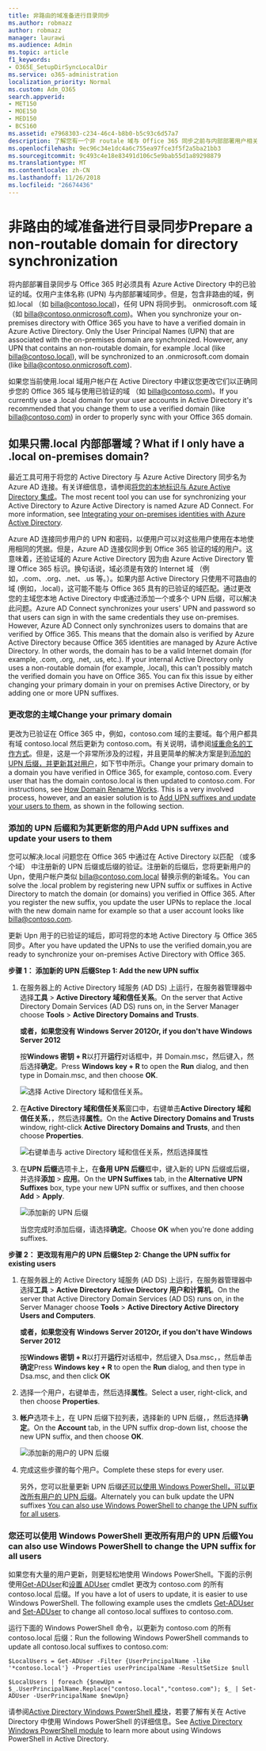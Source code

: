 ```yaml
---
title: 非路由的域准备进行目录同步
ms.author: robmazz
author: robmazz
manager: laurawi
ms.audience: Admin
ms.topic: article
f1_keywords:
- O365E_SetupDirSyncLocalDir
ms.service: o365-administration
localization_priority: Normal
ms.custom: Adm_O365
search.appverid:
- MET150
- MOE150
- MED150
- BCS160
ms.assetid: e7968303-c234-46c4-b8b0-b5c93c6d57a7
description: 了解您有一个非 routale 域与 Office 365 同步之前与内部部署用户相关联时如何操作。
ms.openlocfilehash: 9ec96c34e1dc4a6c755ea97fce3f5f2a5ba21bb3
ms.sourcegitcommit: 9c493c4e18e83491d106c5e9bab55d1a89298879
ms.translationtype: MT
ms.contentlocale: zh-CN
ms.lasthandoff: 11/26/2018
ms.locfileid: "26674436"
---
```

# <a name="prepare-a-non-routable-domain-for-directory-synchronization"></a><span data-ttu-id="246c4-103">非路由的域准备进行目录同步</span><span class="sxs-lookup"><span data-stu-id="246c4-103">Prepare a non-routable domain for directory synchronization</span></span>
<span data-ttu-id="246c4-p101">将内部部署目录同步与 Office 365 时必须具有 Azure Active Directory 中的已验证的域。仅用户主体名称 (UPN) 与内部部署域同步。但是，包含非路由的域，例如.local （如 billa@contoso.local)，任何 UPN 将同步到。 onmicrosoft.com 域 （如 billa@contoso.onmicrosoft.com)。</span><span class="sxs-lookup"><span data-stu-id="246c4-p101">When you synchronize your on-premises directory with Office 365 you have to have a verified domain in Azure Active Directory. Only the User Principal Names (UPN) that are associated with the on-premises domain are synchronized. However, any UPN that contains an non-routable domain, for example .local (like billa@contoso.local), will be synchronized to an .onmicrosoft.com domain (like billa@contoso.onmicrosoft.com).</span></span> 

<span data-ttu-id="246c4-107">如果您当前使用.local 域用户帐户在 Active Directory 中建议您更改它们以正确同步您的 Office 365 域与使用已验证的域 （如 billa@contoso.com)。</span><span class="sxs-lookup"><span data-stu-id="246c4-107">If you currently use a .local domain for your user accounts in Active Directory it's recommended that you change them to use a verified domain (like billa@contoso.com) in order to properly sync with your Office 365 domain.</span></span>
  
## <a name="what-if-i-only-have-a-local-on-premises-domain"></a><span data-ttu-id="246c4-108">如果只需.local 内部部署域？</span><span class="sxs-lookup"><span data-stu-id="246c4-108">What if I only have a .local on-premises domain?</span></span>

<span data-ttu-id="246c4-p102">最近工具可用于将您的 Active Directory 与 Azure Active Directory 同步名为 Azure AD 连接。有关详细信息，请参阅[将您的本地标识与 Azure Active Directory 集成](https://docs.microsoft.com/azure/architecture/reference-architectures/identity/azure-ad)。</span><span class="sxs-lookup"><span data-stu-id="246c4-p102">The most recent tool you can use for synchronizing your Active Directory to Azure Active Directory is named Azure AD Connect. For more information, see [Integrating your on-premises identities with Azure Active Directory](https://docs.microsoft.com/azure/architecture/reference-architectures/identity/azure-ad).</span></span>
  
<span data-ttu-id="246c4-p103">Azure AD 连接同步用户的 UPN 和密码，以便用户可以对这些用户使用在本地使用相同的凭据。但是，Azure AD 连接仅同步到 Office 365 验证的域的用户。这意味着，还验证域的 Azure Active Directory 因为由 Azure Active Directory 管理 Office 365 标识。换句话说，域必须是有效的 Internet 域 （例如，.com、.org、.net、.us 等。）。如果内部 Active Directory 只使用不可路由的域 (例如，.local)，这可能不能与 Office 365 具有的已验证的域匹配。通过更改您的主域您本地 Active Directory 中或通过添加一个或多个 UPN 后缀，可以解决此问题。</span><span class="sxs-lookup"><span data-stu-id="246c4-p103">Azure AD Connect synchronizes your users' UPN and password so that users can sign in with the same credentials they use on-premises. However, Azure AD Connect only synchronizes users to domains that are verified by Office 365. This means that the domain also is verified by Azure Active Directory because Office 365 identities are managed by Azure Active Directory. In other words, the domain has to be a valid Internet domain (for example, .com, .org, .net, .us, etc.). If your internal Active Directory only uses a non-routable domain (for example, .local), this can't possibly match the verified domain you have on Office 365. You can fix this issue by either changing your primary domain in your on premises Active Directory, or by adding one or more UPN suffixes.</span></span>
  
### <a name="change-your-primary-domain"></a><span data-ttu-id="246c4-117">**更改您的主域**</span><span class="sxs-lookup"><span data-stu-id="246c4-117">**Change your primary domain**</span></span>

<span data-ttu-id="246c4-p104">更改为已验证在 Office 365 中，例如，contoso.com 域的主要域。每个用户都具有域 contoso.local 然后更新为 contoso.com。有关说明，请参阅[域重命名的工作方式](https://go.microsoft.com/fwlink/p/?LinkId=624174)。但是，这是一个非常所涉及的过程，并且更简单的解决方案是到[添加的 UPN 后缀，并更新其对用户](prepare-a-non-routable-domain-for-directory-synchronization.md#bk_register)，如下节中所示。</span><span class="sxs-lookup"><span data-stu-id="246c4-p104">Change your primary domain to a domain you have verified in Office 365, for example, contoso.com. Every user that has the domain contoso.local is then updated to contoso.com. For instructions, see [How Domain Rename Works](https://go.microsoft.com/fwlink/p/?LinkId=624174). This is a very involved process, however, and an easier solution is to [Add UPN suffixes and update your users to them](prepare-a-non-routable-domain-for-directory-synchronization.md#bk_register), as shown in the following section.</span></span>
  
### <a name="add-upn-suffixes-and-update-your-users-to-them"></a><span data-ttu-id="246c4-122">**添加的 UPN 后缀和为其更新您的用户**</span><span class="sxs-lookup"><span data-stu-id="246c4-122">**Add UPN suffixes and update your users to them**</span></span>

<span data-ttu-id="246c4-p105">您可以解决.local 问题您在 Office 365 中通过在 Active Directory 以匹配 （或多个域） 中注册新的 UPN 后缀或后缀的验证。注册新的后缀后，您将更新用户的 Upn，使用户帐户类似 billa@contoso.com.local 替换示例的新域名。</span><span class="sxs-lookup"><span data-stu-id="246c4-p105">You can solve the .local problem by registering new UPN suffix or suffixes in Active Directory to match the domain (or domains) you verified in Office 365. After you register the new suffix, you update the user UPNs to replace the .local with the new domain name for example so that a user account looks like billa@contoso.com.</span></span>
  
<span data-ttu-id="246c4-125">更新 Upn 用于的已验证的域后，即可将您的本地 Active Directory 与 Office 365 同步。</span><span class="sxs-lookup"><span data-stu-id="246c4-125">After you have updated the UPNs to use the verified domain,you are ready to synchronize your on-premises Active Directory with Office 365.</span></span>
  
 <span data-ttu-id="246c4-126">**步骤 1： 添加新的 UPN 后缀**</span><span class="sxs-lookup"><span data-stu-id="246c4-126">**Step 1: Add the new UPN suffix**</span></span>
  
1. <span data-ttu-id="246c4-127">在服务器上的 Active Directory 域服务 (AD DS) 上运行，在服务器管理器中选择**工具** \> **Active Directory 域和信任关系**。</span><span class="sxs-lookup"><span data-stu-id="246c4-127">On the server that Active Directory Domain Services (AD DS) runs on, in the Server Manager choose **Tools** \> **Active Directory Domains and Trusts**.</span></span>
    
    <span data-ttu-id="246c4-128">**或者，如果您没有 Windows Server 2012**</span><span class="sxs-lookup"><span data-stu-id="246c4-128">**Or, if you don't have Windows Server 2012**</span></span>
    
    <span data-ttu-id="246c4-129">按**Windows 密钥 + R**以打开**运行**对话框中，并 Domain.msc，然后键入，然后选择**确定**。</span><span class="sxs-lookup"><span data-stu-id="246c4-129">Press **Windows key + R** to open the **Run** dialog, and then type in Domain.msc, and then choose **OK**.</span></span>
    
    ![选择 Active Directory 域和信任关系。](media/46b6e007-9741-44af-8517-6f682e0ac974.png)
  
2. <span data-ttu-id="246c4-131">在**Active Directory 域和信任关系**窗口中，右键单击**Active Directory 域和信任关系**，，然后选择**属性**。</span><span class="sxs-lookup"><span data-stu-id="246c4-131">On the **Active Directory Domains and Trusts** window, right-click **Active Directory Domains and Trusts**, and then choose **Properties**.</span></span>
    
    ![右键单击与 active Directory 域和信任关系，然后选择属性](media/39d20812-ffb5-4ba9-8d7b-477377ac360d.png)
  
3. <span data-ttu-id="246c4-133">在**UPN 后缀**选项卡上，在**备用 UPN 后缀**框中，键入新的 UPN 后缀或后缀，并选择**添加** \> **应用**。</span><span class="sxs-lookup"><span data-stu-id="246c4-133">On the **UPN Suffixes** tab, in the **Alternative UPN Suffixes** box, type your new UPN suffix or suffixes, and then choose **Add** \> **Apply**.</span></span>
    
    ![添加新的 UPN 后缀](media/a4aaf919-7adf-469a-b93f-83ef284c0915.PNG)
  
    <span data-ttu-id="246c4-135">当您完成时添加后缀，请选择**确定**。</span><span class="sxs-lookup"><span data-stu-id="246c4-135">Choose **OK** when you're done adding suffixes.</span></span> 
    
 <span data-ttu-id="246c4-136">**步骤 2： 更改现有用户的 UPN 后缀**</span><span class="sxs-lookup"><span data-stu-id="246c4-136">**Step 2: Change the UPN suffix for existing users**</span></span>
  
1. <span data-ttu-id="246c4-137">在服务器上的 Active Directory 域服务 (AD DS) 上运行，在服务器管理器中选择**工具** \> **Active Directory Active Directory 用户和计算机**。</span><span class="sxs-lookup"><span data-stu-id="246c4-137">On the server that Active Directory Domain Services (AD DS) runs on, in the Server Manager choose **Tools** \> **Active Directory Active Directory Users and Computers**.</span></span>
    
    <span data-ttu-id="246c4-138">**或者，如果您没有 Windows Server 2012**</span><span class="sxs-lookup"><span data-stu-id="246c4-138">**Or, if you don't have Windows Server 2012**</span></span>
    
    <span data-ttu-id="246c4-139">按**Windows 密钥 + R**以打开**运行**对话框中，然后键入 Dsa.msc，，然后单击**确定**</span><span class="sxs-lookup"><span data-stu-id="246c4-139">Press **Windows key + R** to open the **Run** dialog, and then type in Dsa.msc, and then click **OK**</span></span>
    
2. <span data-ttu-id="246c4-140">选择一个用户，右键单击，然后选择**属性**。</span><span class="sxs-lookup"><span data-stu-id="246c4-140">Select a user, right-click, and then choose **Properties**.</span></span>
    
3. <span data-ttu-id="246c4-141">**帐户**选项卡上，在 UPN 后缀下拉列表，选择新的 UPN 后缀，，然后选择**确定**。</span><span class="sxs-lookup"><span data-stu-id="246c4-141">On the **Account** tab, in the UPN suffix drop-down list, choose the new UPN suffix, and then choose **OK**.</span></span>
    
    ![添加新的用户的 UPN 后缀](media/54876751-49f0-48cc-b864-2623c4835563.png)
  
4. <span data-ttu-id="246c4-143">完成这些步骤的每个用户。</span><span class="sxs-lookup"><span data-stu-id="246c4-143">Complete these steps for every user.</span></span>
    
    <span data-ttu-id="246c4-144">另外，您可以批量更新 UPN 后缀[还可以使用 Windows PowerShell，可以更改所有用户的 UPN 后缀](prepare-a-non-routable-domain-for-directory-synchronization.md#BK_Posh)。</span><span class="sxs-lookup"><span data-stu-id="246c4-144">Alternately you can bulk update the UPN suffixes [You can also use Windows PowerShell to change the UPN suffix for all users](prepare-a-non-routable-domain-for-directory-synchronization.md#BK_Posh).</span></span>
    
### <a name="you-can-also-use-windows-powershell-to-change-the-upn-suffix-for-all-users"></a><span data-ttu-id="246c4-145">**您还可以使用 Windows PowerShell 更改所有用户的 UPN 后缀**</span><span class="sxs-lookup"><span data-stu-id="246c4-145">**You can also use Windows PowerShell to change the UPN suffix for all users**</span></span>

<span data-ttu-id="246c4-p106">如果您有大量的用户更新，则更轻松地使用 Windows PowerShell。下面的示例使用[Get-ADUser](https://go.microsoft.com/fwlink/p/?LinkId=624312)和[设置 ADUser](https://go.microsoft.com/fwlink/p/?LinkId=624313) cmdlet 更改为 contoso.com 的所有 contoso.local 后缀。</span><span class="sxs-lookup"><span data-stu-id="246c4-p106">If you have a lot of users to update, it is easier to use Windows PowerShell. The following example uses the cmdlets [Get-ADUser](https://go.microsoft.com/fwlink/p/?LinkId=624312) and [Set-ADUser](https://go.microsoft.com/fwlink/p/?LinkId=624313) to change all contoso.local suffixes to contoso.com.</span></span> 

<span data-ttu-id="246c4-148">运行下面的 Windows PowerShell 命令，以更新为 contoso.com 的所有 contoso.local 后缀：</span><span class="sxs-lookup"><span data-stu-id="246c4-148">Run the following Windows PowerShell commands to update all contoso.local suffixes to contoso.com:</span></span>
    
  ```
  $LocalUsers = Get-ADUser -Filter {UserPrincipalName -like '*contoso.local'} -Properties userPrincipalName -ResultSetSize $null
  ```

  ```
  $LocalUsers | foreach {$newUpn = $_.UserPrincipalName.Replace("contoso.local","contoso.com"); $_ | Set-ADUser -UserPrincipalName $newUpn}
  ```
<span data-ttu-id="246c4-149">请参阅[Active Directory Windows PowerShell 模块](https://go.microsoft.com/fwlink/p/?LinkId=624314)，若要了解有关在 Active Directory 中使用 Windows PowerShell 的详细信息。</span><span class="sxs-lookup"><span data-stu-id="246c4-149">See [Active Directory Windows PowerShell module](https://go.microsoft.com/fwlink/p/?LinkId=624314) to learn more about using Windows PowerShell in Active Directory.</span></span> 

